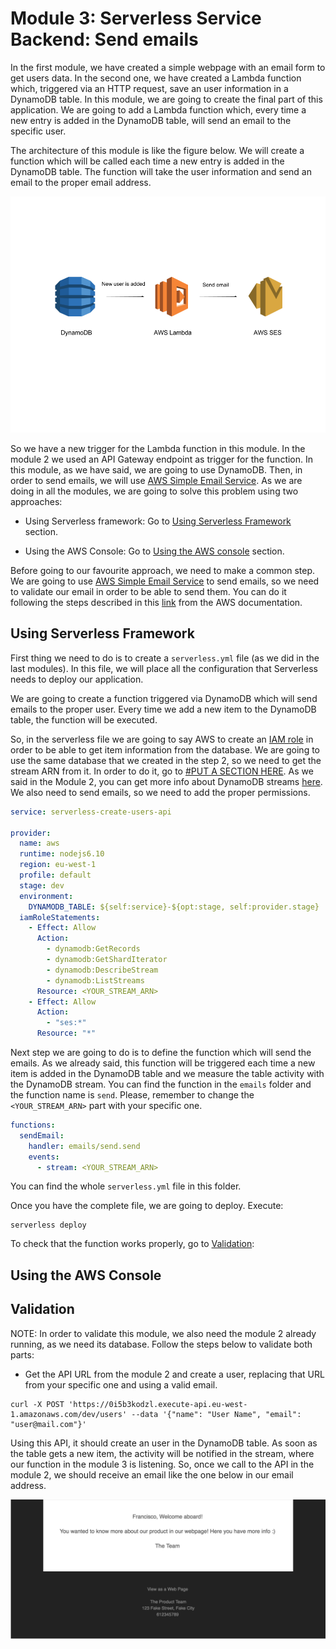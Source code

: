 # Module 3: Serverless Service Backend: Send emails

In the first module, we have created a simple webpage with an email form to get users data. In the second one, we have created a Lambda function which, triggered via an HTTP request, save an user information in a DynamoDB table. In this module, we are going to create the final part of this application. We are going to add a Lambda function which, every time a new entry is added in the DynamoDB table, will send an email to the specific user.

The architecture of this module is like the figure below. We will create a function which will be called each time a new entry is added in the DynamoDB table. The function will take the user information and send an email to the proper email address.

![Service Architecture](./images/backend_service_email.png)

So we have a new trigger for the Lambda function in this module. In the module 2 we used an API Gateway endpoint as trigger for the function. In this module, as we have said, we are going to use DynamoDB. Then, in order to send emails, we will use [AWS Simple Email Service](https://aws.amazon.com/es/ses/). As we are doing in all the modules, we are going to solve this problem using two approaches:

* Using Serverless framework: Go to [Using Serverless Framework](#using-serverless-framework) section.

* Using the AWS Console: Go to [Using the AWS console](#using-the-aws-console) section.

Before going to our favourite approach, we need to make a common step. We are going to use [AWS Simple Email Service](https://aws.amazon.com/es/ses/) to send emails, so we need to validate our email in order to be able to send them. You can do it following the steps described in this [link](https://docs.aws.amazon.com/ses/latest/DeveloperGuide/verify-email-addresses-procedure.html) from the AWS documentation.

## Using Serverless Framework

First thing we need to do is to create a `serverless.yml` file (as we did in the last modules). In this file, we will place all the configuration that Serverless needs to deploy our application.

We are going to create a function triggered via DynamoDB which will send emails to the proper user. Every time we add a new item to the DynamoDB table, the function will be executed.

So, in the serverless file we are going to say AWS to create an [IAM role](https://docs.aws.amazon.com/IAM/latest/UserGuide/id_roles.html) in order to be able to get item information from the database. We are going to use the same database that we created in the step 2, so we need to get the stream ARN from it. In order to do it, go to [#PUT A SECTION HERE](). As we said in the Module 2, you can get more info about DynamoDB streams [here](https://docs.aws.amazon.com/amazondynamodb/latest/developerguide/Streams.html). We also need to send emails, so we need to add the proper permissions.

```yaml
service: serverless-create-users-api

provider:
  name: aws
  runtime: nodejs6.10
  region: eu-west-1
  profile: default
  stage: dev
  environment:
    DYNAMODB_TABLE: ${self:service}-${opt:stage, self:provider.stage}
  iamRoleStatements:
    - Effect: Allow
      Action:
        - dynamodb:GetRecords
        - dynamodb:GetShardIterator
        - dynamodb:DescribeStream
        - dynamodb:ListStreams
      Resource: <YOUR_STREAM_ARN>
    - Effect: Allow
      Action:
        - "ses:*"
      Resource: "*"
```

Next step we are going to do is to define the function which will send the emails. As we already said, this function will be triggered each time a new item is added in the DynamoDB table and we measure the table activity with the DynamoDB stream. You can find the function in the `emails` folder and the function name is `send`. Please, remember to change the `<YOUR_STREAM_ARN>` part with your specific one.

```yaml
functions:
  sendEmail:
    handler: emails/send.send
    events:
      - stream: <YOUR_STREAM_ARN>
```

You can find the whole `serverless.yml` file in this folder.

Once you have the complete file, we are going to deploy. Execute:

```
serverless deploy
```

To check that the function works properly, go to [Validation](#validation):

## Using the AWS Console

## Validation

NOTE: In order to validate this module, we also need the module 2 already running, as we need its database. Follow the steps below to validate both parts:

- Get the API URL from the module 2 and create a user, replacing that URL from your specific one and using a valid email.

```
curl -X POST 'https://0i5b3kodzl.execute-api.eu-west-1.amazonaws.com/dev/users' --data '{"name": "User Name", "email": "user@mail.com"}'
```

Using this API, it should create an user in the DynamoDB table. As soon as the table gets a new item, the activity will be notified in the stream, where our function in the module 3 is listening. So, once we call to the API in the module 2, we should receive an email like the one below in our email address.

![Email Validation](./images/email_validation.png)
